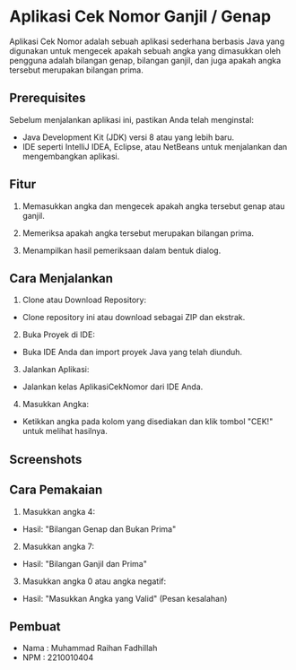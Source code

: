 
# Aplikasi Cek Nomor Ganjil / Genap    

Aplikasi Cek Nomor adalah sebuah aplikasi sederhana berbasis Java yang digunakan untuk mengecek apakah sebuah angka yang dimasukkan oleh pengguna adalah bilangan genap, bilangan ganjil, dan juga apakah angka tersebut merupakan bilangan prima.



## Prerequisites
Sebelum menjalankan aplikasi ini, pastikan Anda telah menginstal:
- Java Development Kit (JDK) versi 8 atau yang lebih baru.
- IDE seperti IntelliJ IDEA, Eclipse, atau NetBeans untuk menjalankan dan mengembangkan aplikasi.

## Fitur   
1. Memasukkan angka dan mengecek apakah angka tersebut genap atau ganjil.

2. Memeriksa apakah angka tersebut merupakan bilangan prima.

3. Menampilkan hasil pemeriksaan dalam bentuk dialog.

## Cara Menjalankan
1. Clone atau Download Repository:
- Clone repository ini atau download sebagai ZIP dan ekstrak.

2. Buka Proyek di IDE:
- Buka IDE Anda dan import proyek Java yang telah diunduh.

3. Jalankan Aplikasi:
- Jalankan kelas AplikasiCekNomor dari IDE Anda.

4. Masukkan Angka:
- Ketikkan angka pada kolom yang disediakan dan klik tombol "CEK!" untuk melihat hasilnya.

## Screenshots




## Cara Pemakaian
1. Masukkan angka 4:
- Hasil: "Bilangan Genap dan Bukan Prima"

2. Masukkan angka 7:
- Hasil: "Bilangan Ganjil dan Prima"

3. Masukkan angka 0 atau angka negatif:
- Hasil: "Masukkan Angka yang Valid" (Pesan kesalahan)



## Pembuat

- Nama : Muhammad Raihan Fadhillah
- NPM : 2210010404

